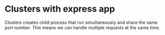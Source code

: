 # Clusters with express app

Clusters creates child process that run simultaneously and share the same port number. This means we can handle multiple requests at the same time.

